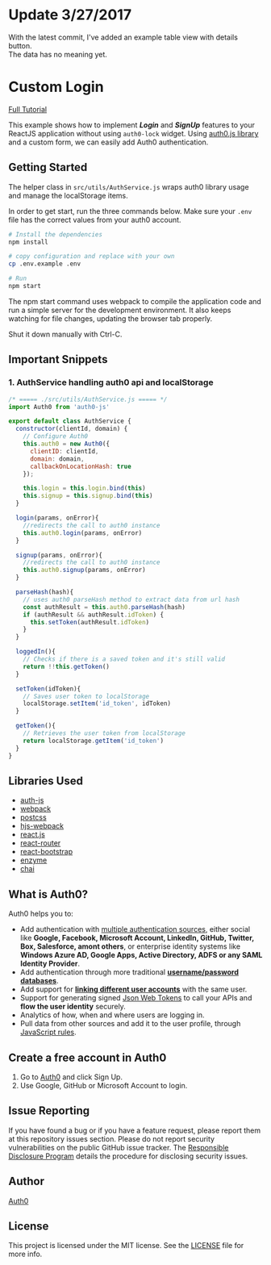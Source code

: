 # Update 3/27/2017  
  
With the latest commit, I've added an example table view with details button.  
The data has no meaning yet.

# Custom Login

[Full Tutorial](https://auth0.com/docs/quickstart/spa/react/02-custom-login)

This example shows how to implement ***Login*** and ***SignUp*** features to your ReactJS application without using `auth0-lock` widget. Using [auth0.js library](https://github.com/auth0/auth0.js) and a custom form, we can easily add Auth0 authentication.

## Getting Started

The helper class in `src/utils/AuthService.js` wraps auth0 library usage and manage the localStorage items.

In order to get start, run the three commands below. Make sure your `.env` file has the correct values from your auth0 account.

```bash
# Install the dependencies
npm install

# copy configuration and replace with your own
cp .env.example .env

# Run
npm start
```

The npm start command uses webpack to compile the application code and run a simple server for the development environment. It also keeps watching for file changes, updating the browser tab properly.

Shut it down manually with Ctrl-C.

## Important Snippets

### 1. AuthService handling auth0 api and localStorage

```javascript
/* ===== ./src/utils/AuthService.js ===== */
import Auth0 from 'auth0-js'

export default class AuthService {
  constructor(clientId, domain) {
    // Configure Auth0
    this.auth0 = new Auth0({
      clientID: clientId,
      domain: domain,
      callbackOnLocationHash: true
    });

    this.login = this.login.bind(this)
    this.signup = this.signup.bind(this)
  }

  login(params, onError){
    //redirects the call to auth0 instance
    this.auth0.login(params, onError)
  }

  signup(params, onError){
    //redirects the call to auth0 instance
    this.auth0.signup(params, onError)
  }

  parseHash(hash){
    // uses auth0 parseHash method to extract data from url hash
    const authResult = this.auth0.parseHash(hash)
    if (authResult && authResult.idToken) {
      this.setToken(authResult.idToken)
    }
  }

  loggedIn(){
    // Checks if there is a saved token and it's still valid
    return !!this.getToken()
  }

  setToken(idToken){
    // Saves user token to localStorage
    localStorage.setItem('id_token', idToken)
  }

  getToken(){
    // Retrieves the user token from localStorage
    return localStorage.getItem('id_token')
  }
}
```

## Libraries Used

* [auth-js](https://github.com/auth0/auth0.js)
* [webpack](https://webpack.github.io)
* [postcss](http://postcss.org)
* [hjs-webpack](https://github.com/HenrikJoreteg/hjs-webpack)
* [react.js](http://facebook.github.io/react/)
* [react-router](https://github.com/reactjs/react-router)
* [react-bootstrap](https://react-bootstrap.github.io/)
* [enzyme](https://github.com/airbnb/enzyme)
* [chai](http://chaijs.com)

## What is Auth0?

Auth0 helps you to:

* Add authentication with [multiple authentication sources](https://docs.auth0.com/identityproviders), either social like **Google, Facebook, Microsoft Account, LinkedIn, GitHub, Twitter, Box, Salesforce, amont others**, or enterprise identity systems like **Windows Azure AD, Google Apps, Active Directory, ADFS or any SAML Identity Provider**.
* Add authentication through more traditional **[username/password databases](https://docs.auth0.com/mysql-connection-tutorial)**.
* Add support for **[linking different user accounts](https://docs.auth0.com/link-accounts)** with the same user.
* Support for generating signed [Json Web Tokens](https://docs.auth0.com/jwt) to call your APIs and **flow the user identity** securely.
* Analytics of how, when and where users are logging in.
* Pull data from other sources and add it to the user profile, through [JavaScript rules](https://docs.auth0.com/rules).

## Create a free account in Auth0

1. Go to [Auth0](https://auth0.com) and click Sign Up.
2. Use Google, GitHub or Microsoft Account to login.

## Issue Reporting

If you have found a bug or if you have a feature request, please report them at this repository issues section. Please do not report security vulnerabilities on the public GitHub issue tracker. The [Responsible Disclosure Program](https://auth0.com/whitehat) details the procedure for disclosing security issues.

## Author

[Auth0](auth0.com)

## License

This project is licensed under the MIT license. See the [LICENSE](LICENSE) file for more info.